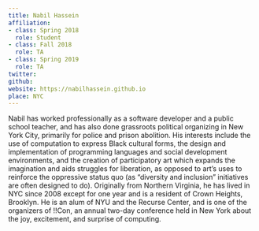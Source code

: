 ```yaml
---
title: Nabil Hassein
affiliation:
- class: Spring 2018
  role: Student
- class: Fall 2018
  role: TA
- class: Spring 2019
  role: TA
twitter:
github:
website: https://nabilhassein.github.io
place: NYC
---
```

Nabil has worked professionally as a software developer and a public school teacher, and has also done grassroots political organizing in New York City, primarily for police and prison abolition. His interests include the use of computation to express Black cultural forms, the design and implementation of programming languages and social development environments, and the creation of participatory art which expands the imagination and aids struggles for liberation, as opposed to art’s uses to reinforce the oppressive status quo (as “diversity and inclusion” initiatives are often designed to do). Originally from Northern Virginia, he has lived in NYC since 2008 except for one year and is a resident of Crown Heights, Brooklyn. He is an alum of NYU and the Recurse Center, and is one of the organizers of !!Con, an annual two-day conference held in New York about the joy, excitement, and surprise of computing.
